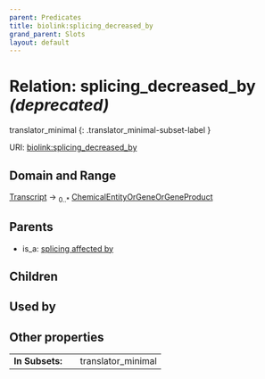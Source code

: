 ```yaml
---
parent: Predicates
title: biolink:splicing_decreased_by
grand_parent: Slots
layout: default
---
```


# Relation: splicing_decreased_by _(deprecated)_

translator_minimal
{: .translator_minimal-subset-label }




URI: [biolink:splicing_decreased_by](https://w3id.org/biolink/vocab/splicing_decreased_by)

## Domain and Range

[Transcript](Transcript.md) ->  <sub>0..\*</sub> [ChemicalEntityOrGeneOrGeneProduct](ChemicalEntityOrGeneOrGeneProduct.md)

## Parents

 *  is_a: [splicing affected by](splicing_affected_by.md)

## Children


## Used by


## Other properties

|  |  |  |
| --- | --- | --- |
| **In Subsets:** | | translator_minimal |

